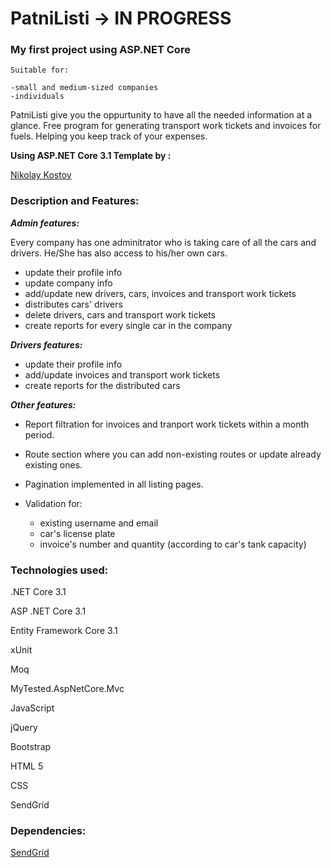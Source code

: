 # PatniListi -> IN PROGRESS

### My first project using ASP.NET Core

    Suitable for:
    
    -small and medium-sized companies
    -individuals

PatniListi give you the oppurtunity to have all the needed information at a glance.
Free program for generating transport work tickets and invoices for fuels.
Helping you keep track of your expenses.

**Using ASP.NET Core 3.1 Template by :**

[Nikolay Kostov](https://github.com/NikolayIt/)

### **Description and Features:**

***Admin features:***

Every company has one adminitrator who is taking care of all the cars and drivers. He/She has also access to his/her own cars. 

  - update their profile info
  - update company info
  - add/update new drivers, cars, invoices and transport work tickets
  - distributes cars' drivers
  - delete drivers, cars and transport work tickets
  - create reports for every single car in the company
	
***Drivers features:***

  - update their profile info
  - add/update invoices and transport work tickets
  - create reports for the distributed cars
  
***Other features:***

+ Report filtration for invoices and tranport work tickets within a month period.
+ Route section where you can add non-existing routes or update already existing ones.
+ Pagination implemented in all listing pages.
+ Validation for:

  - existing username and email
  - car's license plate
  - invoice's number and quantity (according to car's tank capacity)

### **Technologies used:**

.NET Core 3.1

ASP .NET Core 3.1

Entity Framework Core 3.1

xUnit

Moq

MyTested.AspNetCore.Mvc

JavaScript

jQuery

Bootstrap

HTML 5

CSS

SendGrid

### **Dependencies:**

[SendGrid](https://sendgrid.com/)
